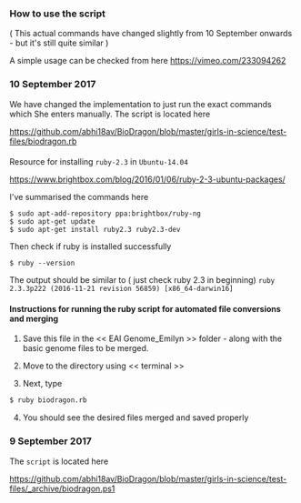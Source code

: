 ### How to use the script

( This actual commands have changed slightly from 10 September onwards - but it's still quite similar )


A simple usage can be checked from here
https://vimeo.com/233094262





### 10 September 2017


We have changed the implementation to just run the exact commands which She enters manually.
The script is located here 

https://github.com/abhi18av/BioDragon/blob/master/girls-in-science/test-files/biodragon.rb

####
Resource for installing `ruby-2.3` in `Ubuntu-14.04`

https://www.brightbox.com/blog/2016/01/06/ruby-2-3-ubuntu-packages/



I've summarised the commands here 

```
$ sudo apt-add-repository ppa:brightbox/ruby-ng
$ sudo apt-get update
$ sudo apt-get install ruby2.3 ruby2.3-dev

```


Then check if ruby is installed successfully  

```
$ ruby --version

```

The output should be similar to ( just check ruby 2.3 in beginning) 
`ruby 2.3.3p222 (2016-11-21 revision 56859) [x86_64-darwin16]`


#### Instructions for running the ruby script for automated file conversions and merging


 1. Save this file in the << EAI Genome_Emilyn >> folder - along with the basic genome files to be merged.

 2. Move to the directory using << terminal >>

 3. Next, type 
 
```sh
$ ruby biodragon.rb
```

 4. You should see the desired files merged and saved properly





### 9 September 2017

The `script` is located here

https://github.com/abhi18av/BioDragon/blob/master/girls-in-science/test-files/_archive/biodragon.ps1
